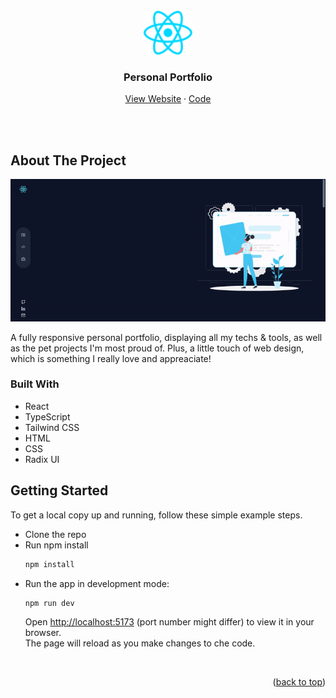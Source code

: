 <div id="top"></div>

<br />
<div align="center">
  <a href="https://lorena-swe-portfolio.vercel.app/">
    <img src="src/assets/react.svg" alt="Logo" height="70px" width="auto" >
  </a>
  
  <h3 align="center">Personal Portfolio</h3>
  <p align="center">
    <a href="https://lorena-swe-portfolio.vercel.app/">View Website</a>
    ·
    <a href="https://github.com/lorena-swe/portfolio-v2">Code</a>
  </p>
</div>

<br /><br />

<!-- ABOUT THE PROJECT -->

## About The Project

<p align="center">
   <a href="https://lorena-swe-portfolio.vercel.app/">
    <img src="src/assets/portfolio_animated.gif">
  </a>
</p>

A fully responsive personal portfolio, displaying all my techs & tools, as well as the pet projects I'm most proud of.
Plus, a little touch of web design, which is something I really love and appreaciate!

### Built With

- React
- TypeScript
- Tailwind CSS
- HTML
- CSS
- Radix UI

<!-- GETTING STARTED -->

## Getting Started

To get a local copy up and running, follow these simple example steps.

- Clone the repo
- Run npm install
  ```sh
  npm install
  ```
- Run the app in development mode:
  ```sh
  npm run dev
  ```
  Open [http://localhost:5173](http://localhost:5173) (port number might differ) to view it in your browser.
  <br />
  The page will reload as you make changes to che code.

<br />

<p align="right">(<a href="#top">back to top</a>)</p>
